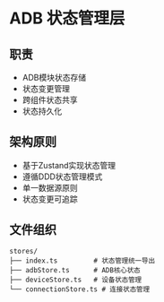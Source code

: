 # ADB 状态管理层

## 职责
- ADB模块状态存储
- 状态变更管理
- 跨组件状态共享
- 状态持久化

## 架构原则
- 基于Zustand实现状态管理
- 遵循DDD状态管理模式
- 单一数据源原则
- 状态变更可追踪

## 文件组织
```
stores/
├── index.ts         # 状态管理统一导出
├── adbStore.ts      # ADB核心状态
├── deviceStore.ts   # 设备状态管理
└── connectionStore.ts # 连接状态管理
```